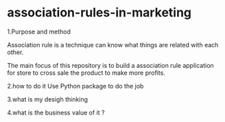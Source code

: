 # association-rules-in-marketing

1.Purpose and method

Association rule is a technique can know what things are related with each other.

The main focus of this repository is to build a association rule application for store to cross sale the product to make more profits.

2.how to do it
Use Python package to do the job

3.what is my desigh thinking

4.what is the business value of it ?
